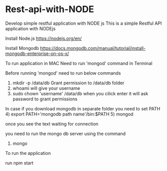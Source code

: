# Rest-api-with-NODE
Develop simple restful application with NODE js
This is a simple Restful API application with NODEjs

Install Node.js
https://nodejs.org/en/

Install Mongodb
https://docs.mongodb.com/manual/tutorial/install-mongodb-enterprise-on-os-x/

To run  application in MAC
Need to run 'mongod' command in Terminal

Before running 'mongod' need to run below commands
1) mkdir -p /data/db
Grant permission to /data/db folder
2) whoami
 will give your username 
3) sudo chown 'username' /data/db
when you cilick enter it will ask password to grant permissions

In case if you download mongodb in separate folder you need to set PATH
4) export PATH='mongodb path name'/bin:$PATH
5) mongod

once you see the text waiting for connection

you need to run the mongo db server using the command

1) mongo

To run the application

run npm start
